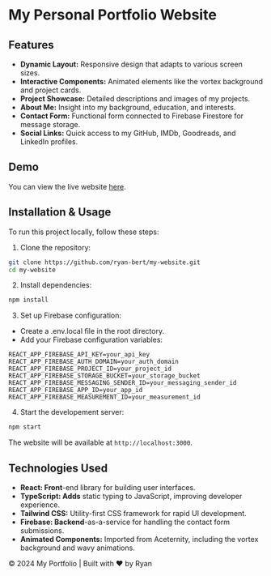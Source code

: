 # My Personal Portfolio Website

## Features

- **Dynamic Layout:** Responsive design that adapts to various screen sizes.
- **Interactive Components:** Animated elements like the vortex background and project cards.
- **Project Showcase:** Detailed descriptions and images of my projects.
- **About Me:** Insight into my background, education, and interests.
- **Contact Form:** Functional form connected to Firebase Firestore for message storage.
- **Social Links:** Quick access to my GitHub, IMDb, Goodreads, and LinkedIn profiles.

## Demo

You can view the live website [here](https://ryanbertschinger.com).

## Installation & Usage

To run this project locally, follow these steps:

1. Clone the repository:
```bash
git clone https://github.com/ryan-bert/my-website.git
cd my-website
```

2. Install dependencies:
```bash
npm install
```

3. Set up Firebase configuration:
- Create a .env.local file in the root directory.
- Add your Firebase configuration variables:
```env
REACT_APP_FIREBASE_API_KEY=your_api_key
REACT_APP_FIREBASE_AUTH_DOMAIN=your_auth_domain
REACT_APP_FIREBASE_PROJECT_ID=your_project_id
REACT_APP_FIREBASE_STORAGE_BUCKET=your_storage_bucket
REACT_APP_FIREBASE_MESSAGING_SENDER_ID=your_messaging_sender_id
REACT_APP_FIREBASE_APP_ID=your_app_id
REACT_APP_FIREBASE_MEASUREMENT_ID=your_measurement_id
```

4. Start the developement server:
```bash
npm start
```
The website will be available at `http://localhost:3000`.

## Technologies Used

- **React: Front**-end library for building user interfaces.
- **TypeScript: Adds** static typing to JavaScript, improving developer experience.
- **Tailwind CSS:** Utility-first CSS framework for rapid UI development.
- **Firebase: Backend**-as-a-service for handling the contact form submissions.
- **Animated Components:** Imported from Aceternity, including the vortex background and wavy animations.

© 2024 My Portfolio | Built with ❤️ by Ryan